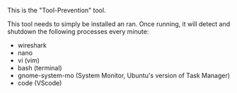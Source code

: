 This is the "Tool-Prevention" tool.

This tool needs to simply be installed an ran.  Once running, it will detect and shutdown the following processes every minute:
- wireshark
- nano
- vi (vim)
- bash (terminal)
- gnome-system-mo (System Monitor, Ubuntu's version of Task Manager)
- code (VScode)
